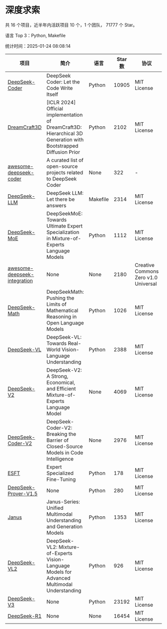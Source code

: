 # 深度求索

共 16 个项目，近半年内活跃项目 10 个，1 个团队， 71777 个 Star。

语言 Top 3：Python, Makefile

统计时间：2025-01-24 08:08:14

| 项目 | 简介 | 语言 | Star 数 | 协议 | 创建时间 | 最后更新时间 | 最后提交时间 |
| --- | --- | --- | --- | --- | --- | --- | --- |
| [DeepSeek-Coder](https://github.com/deepseek-ai/DeepSeek-Coder) | DeepSeek Coder: Let the Code Write Itself | Python | 10905 | MIT License | 2023-10-20 | 2025-01-24 | 2024-05-21 |
| [DreamCraft3D](https://github.com/deepseek-ai/DreamCraft3D) | [ICLR 2024] Official implementation of DreamCraft3D: Hierarchical 3D Generation with Bootstrapped Diffusion Prior | Python | 2102 | MIT License | 2023-10-23 | 2025-01-23 | 2024-08-21 |
| [awesome-deepseek-coder](https://github.com/deepseek-ai/awesome-deepseek-coder) | A curated list of open-source projects related to DeepSeek Coder | None | 322 | - | 2023-11-06 | 2025-01-24 | 2024-04-03 |
| [DeepSeek-LLM](https://github.com/deepseek-ai/DeepSeek-LLM) | DeepSeek LLM: Let there be answers | Makefile | 2314 | MIT License | 2023-11-29 | 2025-01-24 | 2024-02-04 |
| [DeepSeek-MoE](https://github.com/deepseek-ai/DeepSeek-MoE) | DeepSeekMoE: Towards Ultimate Expert Specialization in Mixture-of-Experts Language Models | Python | 1112 | MIT License | 2024-01-02 | 2025-01-24 | 2024-01-16 |
| [awesome-deepseek-integration](https://github.com/deepseek-ai/awesome-deepseek-integration) | None | None | 2180 | Creative Commons Zero v1.0 Universal | 2024-01-11 | 2025-01-24 | 2025-01-24 |
| [DeepSeek-Math](https://github.com/deepseek-ai/DeepSeek-Math) | DeepSeekMath: Pushing the Limits of Mathematical Reasoning in Open Language Models | Python | 1026 | MIT License | 2024-02-05 | 2025-01-24 | 2024-04-15 |
| [DeepSeek-VL](https://github.com/deepseek-ai/DeepSeek-VL) | DeepSeek-VL: Towards Real-World Vision-Language Understanding | Python | 2388 | MIT License | 2024-03-07 | 2025-01-24 | 2024-04-24 |
| [DeepSeek-V2](https://github.com/deepseek-ai/DeepSeek-V2) | DeepSeek-V2: A Strong, Economical, and Efficient Mixture-of-Experts Language Model | None | 4069 | MIT License | 2024-04-22 | 2025-01-24 | 2024-09-25 |
| [DeepSeek-Coder-V2](https://github.com/deepseek-ai/DeepSeek-Coder-V2) | DeepSeek-Coder-V2: Breaking the Barrier of Closed-Source Models in Code Intelligence | None | 2976 | MIT License | 2024-06-14 | 2025-01-24 | 2024-09-24 |
| [ESFT](https://github.com/deepseek-ai/ESFT) | Expert Specialized Fine-Tuning | Python | 178 | MIT License | 2024-07-04 | 2025-01-24 | 2024-09-22 |
| [DeepSeek-Prover-V1.5](https://github.com/deepseek-ai/DeepSeek-Prover-V1.5) | None | Python | 280 | MIT License | 2024-08-15 | 2025-01-24 | 2024-08-16 |
| [Janus](https://github.com/deepseek-ai/Janus) | Janus-Series: Unified Multimodal Understanding and Generation Models | Python | 1353 | MIT License | 2024-10-18 | 2025-01-24 | 2024-11-13 |
| [DeepSeek-VL2](https://github.com/deepseek-ai/DeepSeek-VL2) | DeepSeek-VL2: Mixture-of-Experts Vision-Language Models for Advanced Multimodal Understanding | Python | 926 | MIT License | 2024-12-13 | 2025-01-24 | 2025-01-16 |
| [DeepSeek-V3](https://github.com/deepseek-ai/DeepSeek-V3) | None | Python | 23192 | MIT License | 2024-12-26 | 2025-01-24 | 2025-01-07 |
| [DeepSeek-R1](https://github.com/deepseek-ai/DeepSeek-R1) | None | None | 16454 | MIT License | 2025-01-20 | 2025-01-24 | 2025-01-23 |
